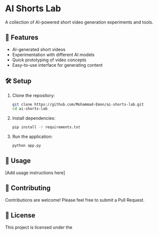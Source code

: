 # AI Shorts Lab

A collection of AI-powered short video generation experiments and tools.

## 🚀 Features

- AI-generated short videos
- Experimentation with different AI models
- Quick prototyping of video concepts
- Easy-to-use interface for generating content

## 🛠️ Setup

1. Clone the repository:
   ```bash
   git clone https://github.com/Mohammad-Emon/ai-shorts-lab.git
   cd ai-shorts-lab
   ```

2. Install dependencies:
   ```bash
   pip install -r requirements.txt
   ```

3. Run the application:
   ```bash
   python app.py
   ```

## 📝 Usage

[Add usage instructions here]

## 🤝 Contributing

Contributions are welcome! Please feel free to submit a Pull Request.

## 📄 License

This project is licensed under the
